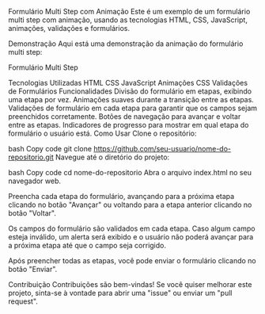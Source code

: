 Formulário Multi Step com Animação
Este é um exemplo de um formulário multi step com animação, usando as tecnologias HTML, CSS, JavaScript, animações, validações e formulários.

Demonstração
Aqui está uma demonstração da animação do formulário multi step:

Formulário Multi Step

Tecnologias Utilizadas
HTML
CSS
JavaScript
Animações CSS
Validações de Formulários
Funcionalidades
Divisão do formulário em etapas, exibindo uma etapa por vez.
Animações suaves durante a transição entre as etapas.
Validações de formulário em cada etapa para garantir que os campos sejam preenchidos corretamente.
Botões de navegação para avançar e voltar entre as etapas.
Indicadores de progresso para mostrar em qual etapa do formulário o usuário está.
Como Usar
Clone o repositório:

bash
Copy code
git clone https://github.com/seu-usuario/nome-do-repositorio.git
Navegue até o diretório do projeto:

bash
Copy code
cd nome-do-repositorio
Abra o arquivo index.html no seu navegador web.

Preencha cada etapa do formulário, avançando para a próxima etapa clicando no botão "Avançar" ou voltando para a etapa anterior clicando no botão "Voltar".

Os campos do formulário são validados em cada etapa. Caso algum campo esteja inválido, um alerta será exibido e o usuário não poderá avançar para a próxima etapa até que o campo seja corrigido.

Após preencher todas as etapas, você pode enviar o formulário clicando no botão "Enviar".

Contribuição
Contribuições são bem-vindas! Se você quiser melhorar este projeto, sinta-se à vontade para abrir uma "issue" ou enviar um "pull request".
